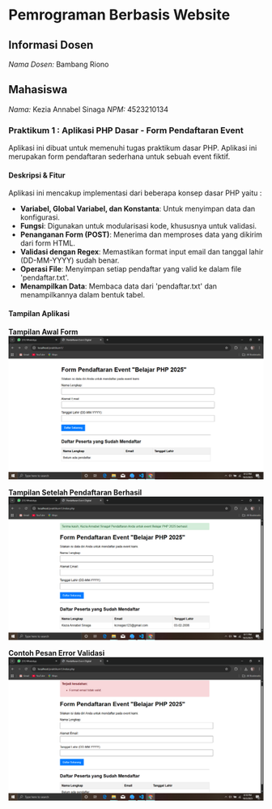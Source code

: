 # Pemrograman Berbasis Website

## Informasi Dosen
*Nama Dosen:* Bambang Riono

## Mahasiswa
*Nama:* Kezia Annabel Sinaga
*NPM:* 4523210134

### Praktikum 1 : Aplikasi PHP Dasar - Form Pendaftaran Event
Aplikasi ini dibuat untuk memenuhi tugas praktikum dasar PHP. Aplikasi ini merupakan form pendaftaran sederhana untuk sebuah event fiktif.

#### Deskripsi & Fitur
Aplikasi ini mencakup implementasi dari beberapa konsep dasar PHP yaitu :
- **Variabel, Global Variabel, dan Konstanta**: Untuk menyimpan data dan konfigurasi.
- **Fungsi**: Digunakan untuk modularisasi kode, khususnya untuk validasi.
- **Penanganan Form (POST)**: Menerima dan memproses data yang dikirim dari form HTML.
- **Validasi dengan Regex**: Memastikan format input email dan tanggal lahir (DD-MM-YYYY) sudah benar.
- **Operasi File**: Menyimpan setiap pendaftar yang valid ke dalam file 'pendaftar.txt'.
- **Menampilkan Data**: Membaca data dari 'pendaftar.txt' dan menampilkannya dalam bentuk tabel.

#### Tampilan Aplikasi
**Tampilan Awal Form**
![Tampilan Form](tampilanawal.png)

**Tampilan Setelah Pendaftaran Berhasil**
![Tampilan Sukses](berhasil.png)

**Contoh Pesan Error Validasi**
![Tampilan Error](pesanerror.png)

